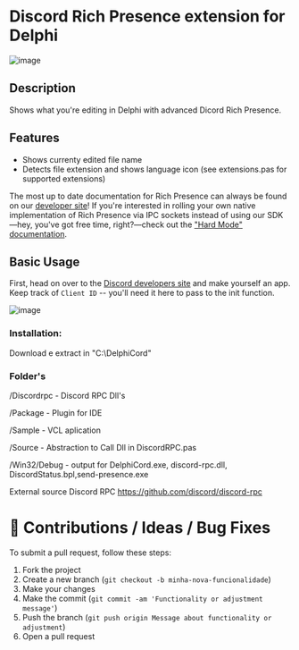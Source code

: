 
# Discord Rich Presence extension for Delphi

![image](https://github.com/BoscoBecker/DelphiCord/assets/6303278/6a4998b1-d59f-4451-a064-59882a3381e3)

## Description
Shows what you're editing in Delphi with advanced Dicord Rich Presence.

## Features
* Shows currenty edited file name
* Detects file extension and shows language icon (see extensions.pas for supported extensions)


The most up to date documentation for Rich Presence can always be found on our [developer site](https://discordapp.com/developers/docs/rich-presence/how-to)! 
If you're interested in rolling your own native implementation of Rich Presence via IPC sockets instead of using our SDK—hey, you've got free time, right?—check out the ["Hard Mode" documentation](https://github.com/discordapp/discord-rpc/blob/master/documentation/hard-mode.md).

## Basic Usage
First, head on over to the [Discord developers site](https://discordapp.com/developers/applications/me) and make yourself an app. Keep track of `Client ID` -- you'll need it here to pass to the init function.

![image](https://github.com/BoscoBecker/DelphiCord/assets/6303278/48b1ea27-ad6e-4539-8ccb-46cbebba5045)

### Installation:
Download e extract in "C:\DelphiCord"

### Folder's

/Discordrpc  - Discord RPC Dll's

/Package  - Plugin for IDE  

/Sample  -  VCL aplication

/Source - Abstraction to Call Dll in DiscordRPC.pas

/Win32/Debug - output for DelphiCord.exe, discord-rpc.dll, DiscordStatus.bpl,send-presence.exe 

External source  Discord RPC  https://github.com/discord/discord-rpc


# 💬 Contributions / Ideas / Bug Fixes
To submit a pull request, follow these steps:

1. Fork the project
2. Create a new branch (`git checkout -b minha-nova-funcionalidade`)
3. Make your changes
4. Make the commit (`git commit -am 'Functionality or adjustment message'`)
5. Push the branch (`git push origin Message about functionality or adjustment`)
6. Open a pull request
